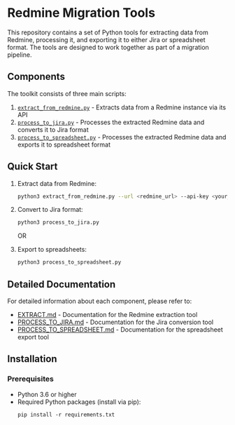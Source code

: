 # Redmine Migration Tools

This repository contains a set of Python tools for extracting data from Redmine, processing it, and exporting it to either Jira or spreadsheet format. The tools are designed to work together as part of a migration pipeline.

## Components

The toolkit consists of three main scripts:

1. [`extract_from_redmine.py`](EXTRACT.md) - Extracts data from a Redmine instance via its API
2. [`process_to_jira.py`](PROCESS_TO_JIRA.md) - Processes the extracted Redmine data and converts it to Jira format
3. [`process_to_spreadsheet.py`](PROCESS_TO_SPREADSHEET.md) - Processes the extracted Redmine data and exports it to spreadsheet format

## Quick Start

1. Extract data from Redmine:
   ```bash
   python3 extract_from_redmine.py --url <redmine_url> --api-key <your_api_key>
   ```

2. Convert to Jira format:
   ```bash
   python3 process_to_jira.py
   ```

   OR

3. Export to spreadsheets:
   ```bash
   python3 process_to_spreadsheet.py
   ```

## Detailed Documentation

For detailed information about each component, please refer to:

- [EXTRACT.md](EXTRACT.md) - Documentation for the Redmine extraction tool
- [PROCESS_TO_JIRA.md](PROCESS_TO_JIRA.md) - Documentation for the Jira conversion tool
- [PROCESS_TO_SPREADSHEET.md](PROCESS_TO_SPREADSHEET.md) - Documentation for the spreadsheet export tool

## Installation

### Prerequisites

- Python 3.6 or higher
- Required Python packages (install via pip):
  ```
  pip install -r requirements.txt
  ```
